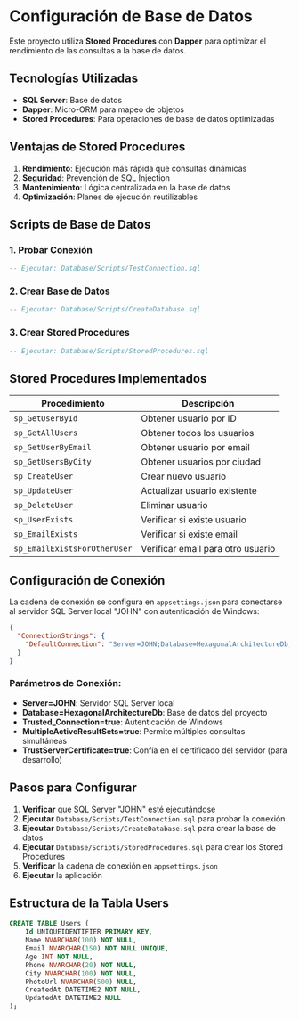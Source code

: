 # Configuración de Base de Datos

Este proyecto utiliza **Stored Procedures** con **Dapper** para optimizar el rendimiento de las consultas a la base de datos.

## Tecnologías Utilizadas

- **SQL Server**: Base de datos
- **Dapper**: Micro-ORM para mapeo de objetos
- **Stored Procedures**: Para operaciones de base de datos optimizadas

## Ventajas de Stored Procedures

1. **Rendimiento**: Ejecución más rápida que consultas dinámicas
2. **Seguridad**: Prevención de SQL Injection
3. **Mantenimiento**: Lógica centralizada en la base de datos
4. **Optimización**: Planes de ejecución reutilizables

## Scripts de Base de Datos

### 1. Probar Conexión
```sql
-- Ejecutar: Database/Scripts/TestConnection.sql
```

### 2. Crear Base de Datos
```sql
-- Ejecutar: Database/Scripts/CreateDatabase.sql
```

### 3. Crear Stored Procedures
```sql
-- Ejecutar: Database/Scripts/StoredProcedures.sql
```

## Stored Procedures Implementados

| Procedimiento | Descripción |
|---------------|-------------|
| `sp_GetUserById` | Obtener usuario por ID |
| `sp_GetAllUsers` | Obtener todos los usuarios |
| `sp_GetUserByEmail` | Obtener usuario por email |
| `sp_GetUsersByCity` | Obtener usuarios por ciudad |
| `sp_CreateUser` | Crear nuevo usuario |
| `sp_UpdateUser` | Actualizar usuario existente |
| `sp_DeleteUser` | Eliminar usuario |
| `sp_UserExists` | Verificar si existe usuario |
| `sp_EmailExists` | Verificar si existe email |
| `sp_EmailExistsForOtherUser` | Verificar email para otro usuario |

## Configuración de Conexión

La cadena de conexión se configura en `appsettings.json` para conectarse al servidor SQL Server local "JOHN" con autenticación de Windows:

```json
{
  "ConnectionStrings": {
    "DefaultConnection": "Server=JOHN;Database=HexagonalArchitectureDb;Trusted_Connection=true;MultipleActiveResultSets=true;TrustServerCertificate=true"
  }
}
```

### Parámetros de Conexión:
- **Server=JOHN**: Servidor SQL Server local
- **Database=HexagonalArchitectureDb**: Base de datos del proyecto
- **Trusted_Connection=true**: Autenticación de Windows
- **MultipleActiveResultSets=true**: Permite múltiples consultas simultáneas
- **TrustServerCertificate=true**: Confía en el certificado del servidor (para desarrollo)

## Pasos para Configurar

1. **Verificar** que SQL Server "JOHN" esté ejecutándose
2. **Ejecutar** `Database/Scripts/TestConnection.sql` para probar la conexión
3. **Ejecutar** `Database/Scripts/CreateDatabase.sql` para crear la base de datos
4. **Ejecutar** `Database/Scripts/StoredProcedures.sql` para crear los Stored Procedures
5. **Verificar** la cadena de conexión en `appsettings.json`
6. **Ejecutar** la aplicación

## Estructura de la Tabla Users

```sql
CREATE TABLE Users (
    Id UNIQUEIDENTIFIER PRIMARY KEY,
    Name NVARCHAR(100) NOT NULL,
    Email NVARCHAR(150) NOT NULL UNIQUE,
    Age INT NOT NULL,
    Phone NVARCHAR(20) NOT NULL,
    City NVARCHAR(100) NOT NULL,
    PhotoUrl NVARCHAR(500) NULL,
    CreatedAt DATETIME2 NOT NULL,
    UpdatedAt DATETIME2 NULL
);
``` 